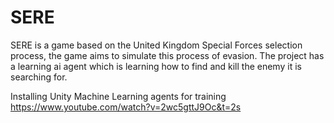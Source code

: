 # SERE
SERE is a game based on the United Kingdom Special Forces selection process, the game aims to simulate this process of evasion. 
The project has a learning ai agent which is learning how to find and kill the enemy it is searching for.

Installing Unity Machine Learning agents for training
https://www.youtube.com/watch?v=2wc5gttJ9Oc&t=2s